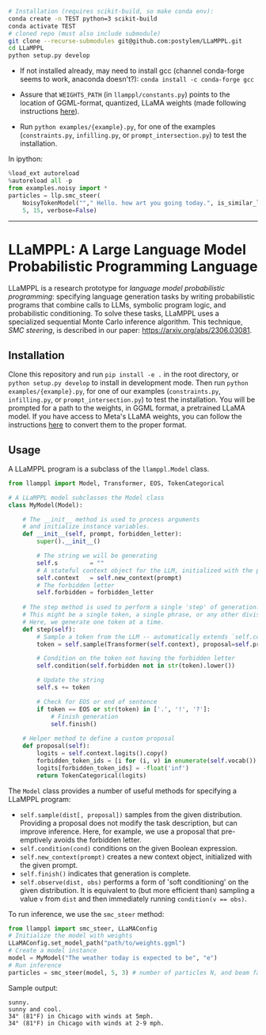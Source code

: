 ```bash
# Installation (requires scikit-build, so make conda env):
conda create -n TEST python=3 scikit-build
conda activate TEST
# cloned repo (must also include submodule)
git clone --recurse-submodules git@github.com:postylem/LLaMPPL.git
cd LLaMPPL
python setup.py develop
```

- If not installed already, may need to install gcc (channel conda-forge seems to work, anaconda doesn't?): `conda install -c conda-forge gcc`

- Assure that `WEIGHTS_PATH` (in `llamppl/constants.py`) points to the location of GGML-format, quantized, LLaMA weights (made following instructions [here](https://github.com/alex-lew/llama.cpp/tree/068a0a9c36f4c3a6e8ec58de569e93d47d5b85a1#prepare-data--run)).

- Run `python examples/{example}.py`, for one of the examples (`constraints.py`, `infilling.py`, or `prompt_intersection.py`) to
test the installation.

In ipython:
```python
%load_ext autoreload
%autoreload all -p
from examples.noisy import *
particles = llp.smc_steer(
    NoisyTokenModel(""," Hello. how art you going today.", is_similar_levenshtein(1)), 
    5, 15, verbose=False)
```

----------------

# LLaMPPL: A Large Language Model Probabilistic Programming Language

LLaMPPL is a research prototype for _language model probabilistic programming_:
specifying language generation tasks by writing probabilistic programs that combine
calls to LLMs, symbolic program logic, and probabilistic conditioning. 
To solve these tasks, LLaMPPL uses a specialized sequential Monte Carlo inference
algorithm. This technique, _SMC steering_, is described in our paper: https://arxiv.org/abs/2306.03081.

## Installation

Clone this repository and run `pip install -e .` in the root directory, or `python setup.py develop` to install in development mode. Then run `python examples/{example}.py`, for one of our examples (`constraints.py`, `infilling.py`, or `prompt_intersection.py`) to
test the installation. You will be prompted for a path to the weights, in GGML format, a pretrained LLaMA model. If you have access to Meta's LLaMA weights, you can follow the instructions [here](https://github.com/alex-lew/llama.cpp/tree/068a0a9c36f4c3a6e8ec58de569e93d47d5b85a1#prepare-data--run) to convert them to the proper format.

## Usage

A LLaMPPL program is a subclass of the `llamppl.Model` class.

```python
from llamppl import Model, Transformer, EOS, TokenCategorical

# A LLaMPPL model subclasses the Model class
class MyModel(Model):

    # The __init__ method is used to process arguments
    # and initialize instance variables.
    def __init__(self, prompt, forbidden_letter):
        super().__init__()

        # The string we will be generating
        self.s         = ""
        # A stateful context object for the LLM, initialized with the prompt
        self.context   = self.new_context(prompt)
        # The forbidden letter
        self.forbidden = forbidden_letter
    
    # The step method is used to perform a single 'step' of generation.
    # This might be a single token, a single phrase, or any other division.
    # Here, we generate one token at a time.
    def step(self):
        # Sample a token from the LLM -- automatically extends `self.context`
        token = self.sample(Transformer(self.context), proposal=self.proposal())

        # Condition on the token not having the forbidden letter
        self.condition(self.forbidden not in str(token).lower())

        # Update the string
        self.s += token

        # Check for EOS or end of sentence
        if token == EOS or str(token) in ['.', '!', '?']:
            # Finish generation
            self.finish()
    
    # Helper method to define a custom proposal
    def proposal(self):
        logits = self.context.logits().copy()
        forbidden_token_ids = [i for (i, v) in enumerate(self.vocab()) if self.forbidden in str(v).lower()]
        logits[forbidden_token_ids] = -float('inf')
        return TokenCategorical(logits)
```

The `Model` class provides a number of useful methods for specifying a LLaMPPL program:

- `self.sample(dist[, proposal])` samples from the given distribution. Providing a proposal does not modify the task description, but can improve inference. Here, for example, we use a proposal that pre-emptively avoids the forbidden letter.
- `self.condition(cond)` conditions on the given Boolean expression.
- `self.new_context(prompt)` creates a new context object, initialized with the given prompt.
- `self.finish()` indicates that generation is complete.
- `self.observe(dist, obs)` performs a form of 'soft conditioning' on the given distribution. It is equivalent to (but more efficient than) sampling a value `v` from `dist` and then immediately running `condition(v == obs)`.

To run inference, we use the `smc_steer` method:
    
```python
from llamppl import smc_steer, LLaMAConfig
# Initialize the model with weights
LLaMAConfig.set_model_path("path/to/weights.ggml")
# Create a model instance
model = MyModel("The weather today is expected to be", "e")
# Run inference
particles = smc_steer(model, 5, 3) # number of particles N, and beam factor K
```

Sample output:
```
sunny.
sunny and cool.
34° (81°F) in Chicago with winds at 5mph.
34° (81°F) in Chicago with winds at 2-9 mph.
```
